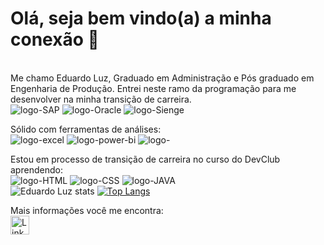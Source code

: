# Olá, seja bem vindo(a) a minha conexão :wave:
<br>
Me chamo Eduardo Luz, Graduado em Administração e Pós graduado em Engenharia de Produção. Entrei neste ramo da programação para me desenvolver na minha transição de carreira.
<br>
<img src="https://img.shields.io/badge/SAP-0FAAFF?style=for-the-badge&logo=sap&logoColor=white" alt="logo-SAP" />
<img src="https://img.shields.io/badge/Oracle-F80000?style=for-the-badge&logo=oracle&logoColor=black" alt="logo-Oracle" />
<img src="https://encrypted-tbn0.gstatic.com/images?q=tbn:ANd9GcT3CbToluBbNJ8DghxojtWk4cNrSZOCCPUg7A&s" alt="logo-Sienge" />

Sólido com ferramentas de análises:
<br>
<img src="https://img.shields.io/badge/Microsoft_Excel-217346?style=for-the-badge&logo=microsoft-excel&logoColor=white" alt="logo-excel" />
<img src="https://camo.githubusercontent.com/5e0632cec7067f42e3137dbabf5a86601c1e2ded8cab8452fb26f98a083c5b95/68747470733a2f2f696d672e736869656c64732e696f2f62616467652f506f77657242492d4632433831313f7374796c653d666f722d7468652d6261646765266c6f676f3d506f7765722532304249266c6f676f436f6c6f723d7768697465" alt="logo-power-bi" />
<img src="https://encrypted-tbn0.gstatic.com/images?q=tbn:ANd9GcTuJgbMw1HrDbrp0ceXDUaSwfhUIE56_h0FsA&s" alt="logo-" />

Estou em processo de transição de carreira no curso do DevClub aprendendo:
<br>
<img src="https://img.shields.io/badge/HTML5-E34F26?style=for-the-badge&logo=html5&logoColor=white" alt="logo-HTML" />
<img src="https://img.shields.io/badge/CSS3-1572B6?style=for-the-badge&logo=css3&logoColor=white" alt="logo-CSS" />
<img src="https://img.shields.io/badge/Java-ED8B00?style=for-the-badge&logo=openjdk&logoColor=white" alt="logo-JAVA" />
<br>
![Eduardo Luz stats](https://github-readme-stats.vercel.app/api?username=edualandradeluz&show_icons=true&theme=chartreuse-dark)
[![Top Langs](https://github-readme-stats.vercel.app/api/top-langs/?username=edualandradeluz)](https://github.com/anuraghazra/github-readme-stats)

Mais informações você me encontra:
<br>
  <a href="https://www.linkedin.com/in/eduardo-andrade-luz/" />
  <img align="left" alt="Linkedin" width="30px" src="https://cdn.jsdelivr.net/npm/simple-icons@v3/icons/linkedin.svg" />
 </p>




